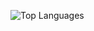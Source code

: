 ![Top Languages](https://github-readme-stats.vercel.app/api/top-langs/?username=DKrasauskas&layout=compact)

